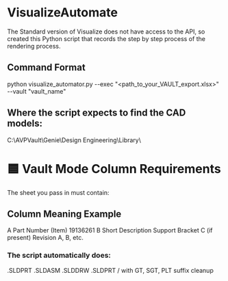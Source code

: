 # VisualizeAutomate
The Standard version of Visualize does not have access to the API, so created this Python script that records the step by step process of the rendering process. 
## Command Format
python visualize_automator.py --exec "<path_to_your_VAULT_export.xlsx>" --vault "vault_name"
## Where the script expects to find the CAD models:
C:\AVPVault\Genie\Design Engineering\Library\

# 🟦 Vault Mode Column Requirements

The sheet you pass in must contain:

## Column	Meaning	Example
A	Part Number (Item)	19136261
B	Short Description	Support Bracket
C (if present)	Revision	A, B, etc.

### The script automatically does:

<Item>.SLDPRT
<Item>.SLDASM
<Item>.SLDDRW
<Item>.SLDPRT / with GT, SGT, PLT suffix cleanup
